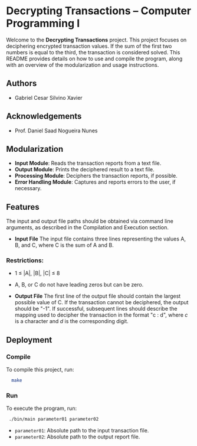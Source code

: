 # Decrypting Transactions – Computer Programming I

Welcome to the **Decrypting Transactions** project. This project focuses on deciphering encrypted transaction values. If the sum of the first two numbers is equal to the third, the transaction is considered solved. This README provides details on how to use and compile the program, along with an overview of the modularization and usage instructions.

## Authors

- Gabriel Cesar Silvino Xavier

## Acknowledgements

- Prof. Daniel Saad Nogueira Nunes

## Modularization

- **Input Module**: Reads the transaction reports from a text file.
- **Output Module**: Prints the deciphered result to a text file.
- **Processing Module**: Deciphers the transaction reports, if possible.
- **Error Handling Module**: Captures and reports errors to the user, if necessary.

## Features

The input and output file paths should be obtained via command line arguments, as described in the Compilation and Execution section.

- **Input File**
  The input file contains three lines representing the values A, B, and C, where C is the sum of A and B.

### Restrictions:
- 1 ≤ |A|, |B|, |C| ≤ 8
- A, B, or C do not have leading zeros but can be zero.

- **Output File**
  The first line of the output file should contain the largest possible value of C. If the transaction cannot be deciphered, the output should be "-1". If successful, subsequent lines should describe the mapping used to decipher the transaction in the format "c : d", where *c* is a character and *d* is the corresponding digit.

## Deployment

### Compile

To compile this project, run:

```bash
  make
```

### Run

To execute the program, run:

```bash
 ./bin/main parameter01 parameter02
```

- `parameter01`: Absolute path to the input transaction file.
- `parameter02`: Absolute path to the output report file.
